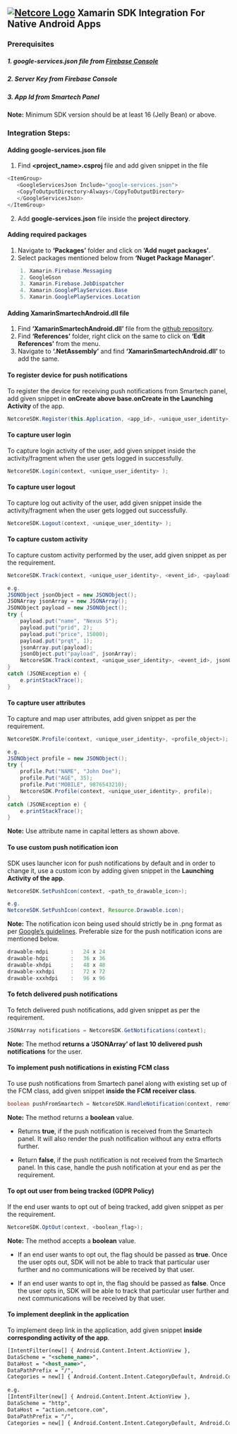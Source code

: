 
## [![Netcore Logo](https://netcore.in/wp-content/themes/netcore/img/Netcore-new-Logo.png)](http:www.netcore.in)  Xamarin SDK Integration For Native Android Apps
### Prerequisites
##### 1. google-services.json file from [Firebase Console](https://console.firebase.google.com/)
##### 2. Server Key​​ from ​Firebase Console
##### 3. App Id from Smartech Panel

**Note:** Minimum SDK version should be at least 16 (Jelly Bean) or above.

### Integration Steps:
#### Adding google-services.json file
 1. Find **<project_name>.csproj** file and add given snippet in the file
 ```java
<ItemGroup>
	<GoogleServicesJson Include="google-services.json">
	<CopyToOutputDirectory>Always</CopyToOutputDirectory>
	</GoogleServicesJson>
</ItemGroup>
 ```
 2. Add **google-services.json** file inside the **project directory**.
#### Adding required packages
1. Navigate to **‘Packages’** folder and click on **‘Add nuget packages’**.
2. Select packages mentioned below from **‘Nuget Package Manager’**.
```java
	1. Xamarin.Firebase.Messaging
	2. GoogleGson
	3. Xamarin.Firebase.JobDispatcher
	4. Xamarin.GooglePlayServices.Base
	5. Xamarin.GooglePlayServices.Location
```
#### Adding XamarinSmartechAndroid.dll file
1. Find **‘XamarinSmartechAndroid.dll’** file from the [github repository](https://github.com/NetcoreSolutions/Smartech-xamarin-android-sdk).
2. Find **‘References’** folder, right click on the same to click on **‘Edit References’** from the menu.
3. Navigate to **‘.NetAssembly’** and find **‘XamarinSmartechAndroid.dll’** to add the same.
#### To register device for push notifications
To register the device for receiving push notifications from Smartech panel, add given snippet in **onCreate above base.onCreate in the Launching Activity** of the app.
```java
NetcoreSDK.Register(this.Application, <app_id>, <unique_user_identity>);
```
#### To capture user login
To capture login activity of the user, add given snippet inside the
activity/fragment when the user gets logged in successfully.
```java
NetcoreSDK.Login(context, <unique_user_identity> );
```
#### To capture user logout
To capture log out activity of the user, add given snippet inside the
activity/fragment when the user gets logged out successfully.
```java
NetcoreSDK.Logout(context, <unique_user_identity> );
```
#### To capture custom activity
To capture custom activity performed by the user, add given snippet as per the requirement.
```java
NetcoreSDK.Track(context, <unique_user_identity>, <event_id>, <payload>);

e.g.
JSONObject jsonObject = new JSONObject();
JSONArray jsonArray = new JSONArray();
JSONObject payload = new JSONObject();
try {
	payload.put("name", "Nexus 5");
	payload.put("prid", 2);
	payload.put("price", 15000);
	payload.put("prqt", 1);
	jsonArray.put(payload);
	jsonObject.put("payload", jsonArray);
	NetcoreSDK.Track(context, <unique_user_identity>, <event_id>, jsonObject.ToString());
}
catch (JSONException e) { 
	e.printStackTrace(); 
}
```
#### To capture user attributes
To capture and map user attributes, add given snippet as per the requirement.
```java
NetcoreSDK.Profile(context, <unique_user_identity>, <profile_object>);

e.g. 
JSONObject profile = new JSONObject();
try {
	profile.Put("NAME", "John Doe");
	profile.Put("AGE", 35);
	profile.Put("MOBILE", 9876543210);
	NetcoreSDK.Profile(context, <unique_user_identity>, profile);
}
catch (JSONException e) { 
	e.printStackTrace(); 
}
```
**Note:** Use attribute name in capital letters as shown above.
#### To use custom push notification icon
SDK uses launcher icon for push notifications by default and in order to change it, use a custom icon by adding given snippet in the **Launching Activity of the app**.
```java
NetcoreSDK.SetPushIcon(context, <path_to_drawable_icon>);

e.g. 
NetcoreSDK.SetPushIcon(context, Resource.Drawable.icon);
```
**Note:** The notification icon being used should strictly be in .png format as per
[Google’s guidelines](https://developer.android.com/guide/practices/ui_guidelines/icon_design_status_bar)​. Preferable size for the push notification icons are
mentioned below.
```c
drawable-mdpi 		: 	24 x 24
drawable-hdpi 		: 	36 x 36 
drawable-xhdpi 		: 	48 x 48
drawable-xxhdpi 	: 	72 x 72
drawable-xxxhdpi 	: 	96 x 96
```
#### To fetch delivered push notifications
To fetch delivered push notifications, add given snippet as per the
requirement.
```java
JSONArray notifications = NetcoreSDK.GetNotifications(context);
```
**Note:** The method **returns a ‘JSONArray’ of last 10 delivered push notifications** for the user.

#### To implement push notifications in existing FCM class
To use push notifications from Smartech panel along with existing set up of
the FCM class, add given snippet ​**inside the FCM receiver class​​**.
```java
boolean pushFromSmartech = NetcoreSDK.HandleNotification(context, remoteMessage);
```
**Note​​:** The method returns a **boolean** value.

- Returns **true​**, if the push notification is received from the Smartech panel. It
will also render the push notification without any extra efforts further.

- Return ​**false​**, if the push notification is not received from the Smartech
panel. In this case, handle the push notification at your end as per the
requirement.
#### To opt out user from being tracked (GDPR Policy)
If the end user wants to opt out of being tracked, add given snippet as per the
requirement.
```java
NetcoreSDK.OptOut(context, <boolean_flag>);
```
**Note​​:** The method accepts a **boolean** value.

- If an end user wants to opt out, the flag should be passed as **true**. Once the
user opts out, SDK will not be able to track that particular user further and no
communications will be received by that user.

- If an end user wants to opt in, the flag should be passed as **false**. Once the
user opts in, SDK will be able to track that particular user further and next
communications will be received by that user.
#### To implement deeplink in the application
To implement deep link in the application, add given snippet **inside corresponding activity of the app**.
```xml
[IntentFilter(new[] { Android.Content.Intent.ActionView },
DataScheme = "<scheme_name>",
DataHost = "<host_name>",
DataPathPrefix = "/",
Categories = new[] { Android.Content.Intent.CategoryDefault, Android.Content.Intent.CategoryBrowsable })]
    
e.g.
[IntentFilter(new[] { Android.Content.Intent.ActionView },
DataScheme = "http",
DataHost = "action.netcore.com",
DataPathPrefix = "/",
Categories = new[] { Android.Content.Intent.CategoryDefault, Android.Content.Intent.CategoryBrowsable })]
```

